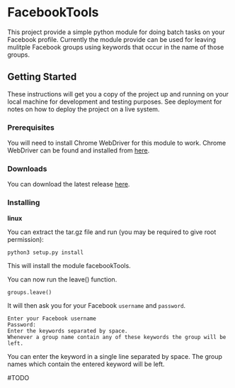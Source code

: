 # FacebookTools

This project provide a simple python module for doing batch tasks on your Facebook profile.
Currently the module provide can be used for leaving mulitple Facebook groups using keywords that occur in the name of those groups.

## Getting Started

These instructions will get you a copy of the project up and running on your local machine for development and testing purposes. See deployment for notes on how to deploy the project on a live system.

### Prerequisites

You will need to install Chrome WebDriver for this module to work.
Chrome WebDriver can be found and installed from [here](https://sites.google.com/a/chromium.org/chromedriver/downloads). 

### Downloads

You can download the latest release [here](https://github.com/justani98/FacebookTools/releases).

### Installing

**linux**

You can extract the tar.gz file and run (you may be required to give root permission):
```
python3 setup.py install
```
This will install the module facebookTools.

You can now run the leave() function.
```
groups.leave()
```
It will then ask you for your Facebook `username` and `password`.
```
Enter your Facebook username
Password:
Enter the keywords separated by space.
Whenever a group name contain any of these keywords the group will be left.
```

You can enter the keyword in a single line separated by space. The group names which contain the entered keyword will be left.

#TODO
